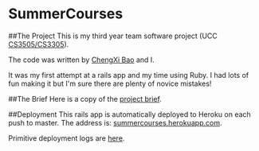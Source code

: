 SummerCourses
=============

##The Project
This is my third year team software project (UCC [CS3505/CS3305](http://thing.ucc.ie/cs3305/)).

The code was written by [ChengXi Bao](https://github.com/happlebao) and I. 

It was my first attempt at a rails app and my time using Ruby. I had lots of fun making it but I'm sure there are plenty of novice mistakes!

##The Brief
Here is a copy of the [project brief](https://github.com/jtreanor/SummerCourses/wiki/Project-Brief).

##Deployment
This rails app is automatically deployed to Heroku on each push to master. The address is: [summercourses.herokuapp.com](https://summercourses.herokuapp.com/).

Primitive deployment logs are [here](http://cs1.ucc.ie/~jct1/git_call).
